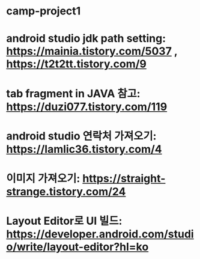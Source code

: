 # camp-project1

# android studio jdk path setting: https://mainia.tistory.com/5037 , https://t2t2tt.tistory.com/9

# tab fragment in JAVA 참고: https://duzi077.tistory.com/119
# android studio 연락처 가져오기: https://lamlic36.tistory.com/4
# 이미지 가져오기: https://straight-strange.tistory.com/24
# Layout Editor로 UI 빌드: https://developer.android.com/studio/write/layout-editor?hl=ko
